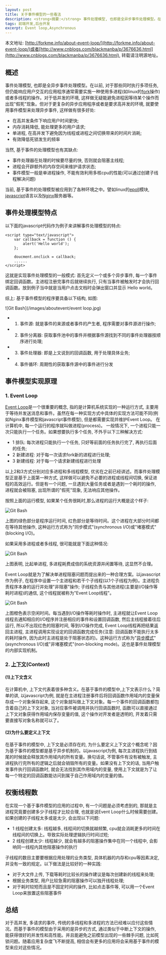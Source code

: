 ```yaml
---
layout: post
title: 关于事件模型的一些看法
description: <strong>摘要:</strong> 事件处理模型, 也即是全异步事件处理模型。在以前, 对于那些同时执行多项任务, 但仍能响应用户交互的应用程序通常需要实施一种使用多进程(如linux的[fork][]操作)或者多线程的操作。对于低并发的环境, 这样做无疑能避免进程因等待某个操作而出现"假死"现象。但对于更复杂的异步应用程序或者是要求高并发的环境, 就要使用事件模型来处理异步事件, 这样做有很多好处:<ul><li>在高并发条件下响应用户时间更快;</li><li>内存消耗降低, 能处理更多的用户请求;</li><li>单进程, 在高并发下避免因为线程或进程之间切换带来的时间片消耗;</li><li>有效降低死锁发生的频率</li></ul>当然, 基于事件的处理模型也有其缺点......<a href="/about-event-loop" title="阅读全文">阅读全文</a>
tags: 前端开发,后台开发
excerpt: Event loop,Asynchronous
---
```

本文地址: [http://forkme.info/about-event-loop/](http://forkme.info/about-event-loop/)或者[http://www.cnblogs.com/blackmanba/p/3676636.html](http://www.cnblogs.com/blackmanba/p/3676636.html), 转载请注明源地址。

## 概述
事件处理模型, 也即是全异步事件处理模型。在以前, 对于那些同时执行多项任务, 但仍能响应用户交互的应用程序通常需要实施一种使用多进程(如linux的[fork][]操作)或者多线程的操作。对于低并发的环境, 这样做无疑能避免进程因等待某个操作而出现"假死"现象。但对于更复杂的异步应用程序或者是要求高并发的环境, 就要使用事件模型来处理异步事件, 这样做有很多好处:

* 在高并发条件下响应用户时间更快;
* 内存消耗降低, 能处理更多的用户请求;
* 单进程, 在高并发下避免因为线程或进程之间切换带来的时间片消耗;
* 有效降低死锁发生的频率

当然, 基于事件的处理模型也有其缺点:

* 事件处理器在处理的时候要尽量的快, 否则就会阻塞主线程;
* 进程会开辟额外的内存空间来维护请求状态;
* 事件模型一般是单进程操作, 不能有效利用多核cpu的性能(可以通过创建子线程解决问题)

当前, 基于事件的处理模型被应用到了各种环境之中。譬如linux的[epoll](http://en.wikipedia.org/wiki/Epoll)模块, [javascript](http://en.wikipedia.org/wiki/JavaScript)语言以及[Nginx](http://zh.wikipedia.org/zh-cn/Nginx)服务器等。

## 事件处理模型特点
以下面的javascript代码作为例子来讲解事件处理模型的特点:

	<script type="text/javascript">
		var callback = function () {
			alert('Hello world');
		};
		
		doucment.onclick = callback;
		......
	</script>

这就是实现事件处理模型的一般模式: 首先定义一个或多个异步事件, 每一个事件绑定回调函数。主进程注册完事件后就继续执行, 只有当事件被触发时才会执行回调函数。放到例子当中就是当用户点击文档时会弹出窗口并显示 Hello world。

综上: 基于事件模型的程序要具备以下结构, 如图:

![Git Bash](/images/aboutevent/event loop.jpg)

* 1. 事件源: 就是事件的来源或者事件的产生者, 程序需要对事件源进行操作;
* 2. 事件分离器: 获取事件池中的事件并根据事件源找到不同的事件处理器按顺序进行处理;
* 3. 事件处理器: 即是上文说到的回调函数, 用于处理具体业务;
* 4. 事件循环: 周期性的获取事件源中的事件进行分发

## 事件模型实现原理
### 1. Event Loop
[Event Loop](http://en.wikipedia.org/wiki/Event_loop)是一个很重要的概念, 指的是计算机系统实现的一种运行方式, 主要用于等待并发送消息和事件。虽然在每一种实现方式中具体的实现方法可能不同(例如Nginx事件模型和javascript事件模型), 但是都需要实现并维护Event Loop。
在计算机中, 每一个运行的程序就叫做进程(process)。 一般情况下, 一个进程只能一次只能执行一个任务。如果想要执行多个任务, 不外乎以下三种解决方式:

*  1 排队: 每次进程只能执行一个任务, 只好等前面的任务执行完了, 再执行后面的任务;
*  2 新建进程: 对于每一次请求fork新的进程进行处理;
*  3 新建线程: 对于每一个请求新建线程进行处理

以上2和3方式分别对应多进程和多线程模型, 优劣在之前已经讲述。而事件处理模型正是基于上面第一种方式, 这样做可以避免不必要的进程或线程间切换, 保证进程的高效运行。但是有一个问题, 一旦遇到大量任务或者是遇到一个耗时的操作, 进程就会被阻塞, 出现所谓的"假死"现象, 无法响应其他操作。

按照上面的运行模型, 如果某个任务很耗时,那么进程的运行大概是这个样子:

![Git Bash](/images/aboutevent/blocking1.png)

上图的绿色部分是程序运行时间, 红色部分是等待时间。这个进程在大部分时间都在等待其他操作, 这种运行方式称为"同步模式"(synchronous I/O)或"堵塞模式"(blocking I/O)。

如果采用多进程或者多线程, 很可能就是下面这种情况:

![Git Bash](/images/aboutevent/blocking2.png)

上图表明, 比起单进程, 多进程耗费成倍的系统资源并闲置等待, 这显然不合理。

Event Loop就是为了解决单进程阻塞问题而提出来的一种合理方案。以javascript作为例子, 在程序中设置一个主进程和若干个子线程(以1个子线程为例)。主进程负责程序本身的运行并处理"非阻塞"操作; 子线程负责与其他进程(主要是I/O操作等耗时进程)的通信, 这个线程就被称为"Event Loop线程"。

![Git Bash](/images/aboutevent/nonblocking.png)

上图橙色表示空闲时间。每当遇到I/O操作等耗时操作时, 主进程就让Event Loop线程去通知相应的I/O程序并注册相应的事件和设置回调函数, 然后主线程接着往后运行, 所以不出现红色的阻塞时间, 等到I/O操作完成, Event Loop线程再把结果返回主进程, 主进程调用实现设定的回调函数完成任务(注意: 回调函数不能执行太多的耗时操作, 因为此时主进程是处于阻塞状态的)。这种运行方式称为"[异步模式][]"(asynchronous I/O)或"非堵塞模式"(non-blocking mode)。这也是事件处理模型的内部实现机制。

### 2. [上下文][](Context)
####    (1)上下文含义
在计算机中, 上下文代表着很多种含义。在基于事件的模型中,上下文表示什么？简单的讲, 以javascript为例, 就是在主进程注册事件后将回调函数作用域内的变量保存成一个对象保存起来, 这个对象就叫做上下文对象。每一个事件的回调函数都包含着自己的上下文对象, 当对应事件被调用并执行回调函数时, 函数可以直接通过上下文对象获得作用域内保存变量的值, 这个操作对开发者是透明的, 开发着只需要直接写对象名称就可以了。

####    (2)为什么要定义上下文
在基于事件的模型中, 上下文是必须存在的, 为什么要定义上下文这个概念呢？因为基于事件的模型都是基于异步机制的。以javascript为例, 每次主进程执行到结尾的时候就会释放其作用域内的所有变量。换句话说, 不管事件有没有被触发, 主进程执行完所有的逻辑之后就会销毁所有的变量。如果没有上下文的话, 当用户触发事件执行回调函数时, 就会无法找到其作用域内的变量, 使用上下文就是为了让每一个特定的回调函数能访问到属于自己作用域内的变量的值。  

## 权衡线程数
在实现一个基于事件模型的应用的过程中, 有一个问题是必须考虑到的, 那就是主进程究竟要创建多少子线程才比较合理, 也就是说Event Loop什么时候需要创建。如果创建的子线程太多或是太少, 会出现以下问题:

* 1 线程创建太多: 线程越多, 线程间的切换就越频繁, cpu就会消耗更多的时间在线程间的切换上。导致实际处理逻辑执行时间过短;
* 2 线程创建太少: 线程越少, 就会有越多的阻塞操作集中在同一个线程中, 会影响同一线程内其他阻塞操作的执行

子线程的数目主要要根据应用处理的业务类型, 具体机器的内存和cpu等因素决定, 并没有一致的规定。以下做法是比较好的一种实践:

* 对于大文件上传, 下载等耗时比较长的操作建议是每次创建新的线程来处理;
* 根据业务类型, 用户比较急需的阻塞操作可以独开线程处理;
* 对于耗时较短而且是不固定时间的操作, 比如点击事件等, 可以用一个Event Loop来放置这些阻塞事件

## 总结
对于高并发, 多请求的事件, 传统的多线程和多进程的方法已经难以应付这些情况。而基于事件的模型由于采用的是异步的方式, 通过类似于中断上下文的操作, 能获得很好的并发性和高性能。并且能避免之前模型出现的一些棘手问题, 比如死锁问题。随着应用复杂度飞不断提高, 相信会有更多的应用将会采用基于事件的模型来应对这些情况。

[fork]: http://en.wikipedia.org/wiki/Fork_(software_development) "Linux fork"
[异步模式]: http://en.wikipedia.org/wiki/Asynchronous_I/O "asynchronous I/O"
[上下文]: http://en.wikipedia.org/wiki/Context_(computing) "Context"